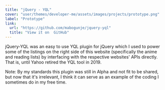 ```yaml
---
title: "jQuery - YQL"
cover: "user/themes/developer-me/assets/images/projects/prototype.png"
label: "Prototype"
link:
  url: "https://github.com/mabogunje/jquery-yql"
  title: "View it on  GitHub"
---
```

jQuery-YQL was an easy to use YQL plugin for jQuery which I used to power
some of the listings on the right side of this website (specifically the
anime and reading lists) by interfacing with the respective websites' APIs
directly. That is, until Yahoo retired the YQL tool in 2019.

Note: By my standards this plugin was still in Alpha and not fit to be shared,
but now that it's irrelevant, I think it can serve as an example of the coding
I sometimes do in my free time.

